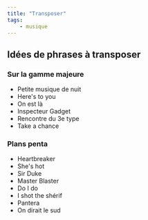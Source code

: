 ```yaml
---
title: "Transposer"
tags:
    - musique
---
```


## Idées de phrases à transposer

### Sur la gamme majeure

- Petite musique de nuit
- Here's to you
- On est là 
- Inspecteur Gadget
- Rencontre du 3e type
- Take a chance

### Plans penta

- Heartbreaker
- She's hot
- Sir Duke
- Master Blaster
- Do I do
- I shot the shérif
- Pantera
- On dirait le sud

